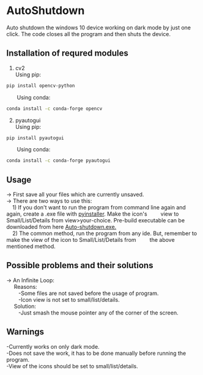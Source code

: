 # AutoShutdown
Auto shutdown the windows 10 device working on dark mode by just one click. The code closes all the program and then shuts the device.

## Installation of requred modules
1) cv2  
Using pip:
```bash
pip install opencv-python
```
&nbsp;&nbsp;&nbsp;&nbsp;&nbsp;&nbsp;&nbsp;Using conda:
```bash  
conda install -c conda-forge opencv
```
2) pyautogui  
Using pip:
```bash
pip install pyautogui
```
&nbsp;&nbsp;&nbsp;&nbsp;&nbsp;&nbsp;&nbsp;Using conda:
```bash
conda install -c conda-forge pyautogui
```

## Usage
-> First save all your files which are currently unsaved.  
-> There are two ways to use this:    
&nbsp;&nbsp;&nbsp;&nbsp;1) If you don't want to run the program from command line again and again, create a .exe file with [pyinstaller](https://pyinstaller.readthedocs.io/en/stable/usage.html). Make the icon's &nbsp;&nbsp;&nbsp;&nbsp;&nbsp;&nbsp;&nbsp;&nbsp;view to Small/List/Details from view>your-choice. Pre-build executable can be downloaded from here [Auto-shutdown.exe.](https://github.com/Pathan-Amaankhan/AutoShutdown-Executable)  
&nbsp;&nbsp;&nbsp;&nbsp;2) The common method, run the program from any ide. But, remember to make the view of the icon to Small/List/Details from &nbsp;&nbsp;&nbsp;&nbsp;&nbsp;&nbsp;&nbsp;&nbsp;the above mentioned method.

## Possible problems and their solutions
-> An Infinite Loop:  
&nbsp;&nbsp;&nbsp;&nbsp;&nbsp;Reasons:  
&nbsp;&nbsp;&nbsp;&nbsp;&nbsp;&nbsp;&nbsp;&nbsp;-Some files are not saved before the usage of program.  
&nbsp;&nbsp;&nbsp;&nbsp;&nbsp;&nbsp;&nbsp;&nbsp;-Icon view is not set to small/list/details.  
&nbsp;&nbsp;&nbsp;&nbsp;&nbsp;Solution:  
&nbsp;&nbsp;&nbsp;&nbsp;&nbsp;&nbsp;&nbsp;&nbsp;-Just smash the mouse pointer any of the corner of the screen.

## Warnings
-Currently works on only dark mode.  
-Does not save the work, it has to be done manually before running the program.  
-View of the icons should be set to small/list/details.
